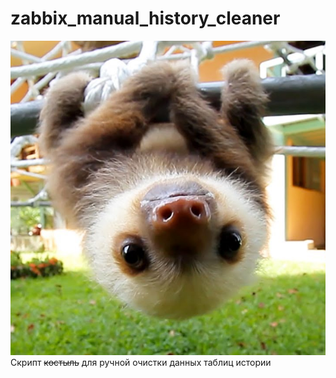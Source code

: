 # zabbix_manual_history_cleaner
![Screenshot](smile_.png)  
Скрипт ~~костыль~~ для ручной очистки данных таблиц истории 
